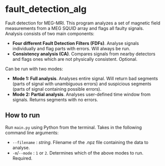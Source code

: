 # fault_detection_alg
Fault detection for MEG-MRI. This program analyzes a set of magnetic field measurements from a MEG SQUID array and flags all faulty signals. Analysis consists of two main components:

- **Four different Fault Detection Filters (FDFs)**. Analyse signals individually and flag parts with errors. Will always be run.
- **Consistency analysis (CA)**. Compares signals from nearby detectors and flags ones which are not physically consistent. Optional.

Can be run with two modes: 

- **Mode 1: Full analysis**. Analyses entire signal. Will return bad segments (parts of signal with unambiguous errors) and suspicious segments (parts of signal containing possible errors).
- **Mode 2: Partial analysis**. Analyses user-defined time window from signals. Returns segments with no errors.

## How to run
Run ` main.py ` using Python from the terminal. Takes in the following command line arguments:

- `--filename` : *string*. Filename of the .npz file containing the data to analyse.
- ` -m `/` --mode ` : `1` or `2`. Determines which of the above modes to run. Required.

